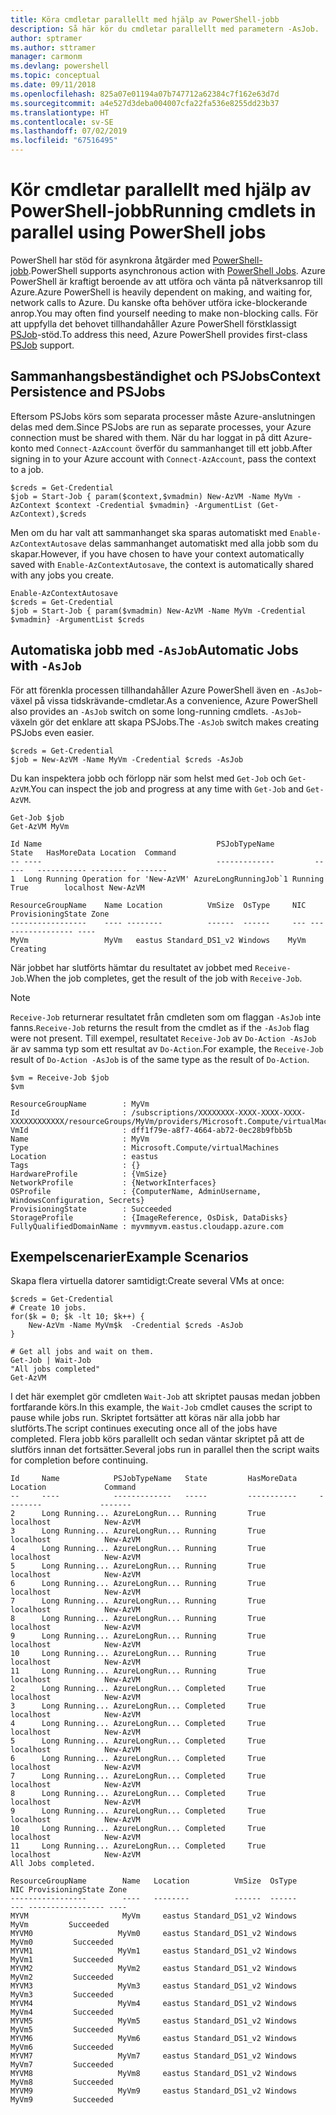 ```yaml
---
title: Köra cmdletar parallellt med hjälp av PowerShell-jobb
description: Så här kör du cmdletar parallellt med parametern -AsJob.
author: sptramer
ms.author: sttramer
manager: carmonm
ms.devlang: powershell
ms.topic: conceptual
ms.date: 09/11/2018
ms.openlocfilehash: 825a07e01194a07b747712a62384c7f162e63d7d
ms.sourcegitcommit: a4e527d3deba004007cfa22fa536e8255dd23b37
ms.translationtype: HT
ms.contentlocale: sv-SE
ms.lasthandoff: 07/02/2019
ms.locfileid: "67516495"
---
```

# <a name="running-cmdlets-in-parallel-using-powershell-jobs"></a><span data-ttu-id="e9777-103">Kör cmdletar parallellt med hjälp av PowerShell-jobb</span><span class="sxs-lookup"><span data-stu-id="e9777-103">Running cmdlets in parallel using PowerShell jobs</span></span>

<span data-ttu-id="e9777-104">PowerShell har stöd för asynkrona åtgärder med [PowerShell-jobb](/powershell/module/microsoft.powershell.core/about/about_jobs).</span><span class="sxs-lookup"><span data-stu-id="e9777-104">PowerShell supports asynchronous action with [PowerShell Jobs](/powershell/module/microsoft.powershell.core/about/about_jobs).</span></span>
<span data-ttu-id="e9777-105">Azure PowerShell är kraftigt beroende av att utföra och vänta på nätverksanrop till Azure.</span><span class="sxs-lookup"><span data-stu-id="e9777-105">Azure PowerShell is heavily dependent on making, and waiting for, network calls to Azure.</span></span> <span data-ttu-id="e9777-106">Du kanske ofta behöver utföra icke-blockerande anrop.</span><span class="sxs-lookup"><span data-stu-id="e9777-106">You may often find yourself needing to make non-blocking calls.</span></span> <span data-ttu-id="e9777-107">För att uppfylla det behovet tillhandahåller Azure PowerShell förstklassigt [PSJob](/powershell/module/microsoft.powershell.core/about/about_jobs)-stöd.</span><span class="sxs-lookup"><span data-stu-id="e9777-107">To address this need, Azure PowerShell provides first-class [PSJob](/powershell/module/microsoft.powershell.core/about/about_jobs) support.</span></span>

## <a name="context-persistence-and-psjobs"></a><span data-ttu-id="e9777-108">Sammanhangsbeständighet och PSJobs</span><span class="sxs-lookup"><span data-stu-id="e9777-108">Context Persistence and PSJobs</span></span>

<span data-ttu-id="e9777-109">Eftersom PSJobs körs som separata processer måste Azure-anslutningen delas med dem.</span><span class="sxs-lookup"><span data-stu-id="e9777-109">Since PSJobs are run as separate processes, your Azure connection must be shared with them.</span></span> <span data-ttu-id="e9777-110">När du har loggat in på ditt Azure-konto med `Connect-AzAccount` överför du sammanhanget till ett jobb.</span><span class="sxs-lookup"><span data-stu-id="e9777-110">After signing in to your Azure account with `Connect-AzAccount`, pass the context to a job.</span></span>

```azurepowershell-interactive
$creds = Get-Credential
$job = Start-Job { param($context,$vmadmin) New-AzVM -Name MyVm -AzContext $context -Credential $vmadmin} -ArgumentList (Get-AzContext),$creds
```

<span data-ttu-id="e9777-111">Men om du har valt att sammanhanget ska sparas automatiskt med `Enable-AzContextAutosave` delas sammanhanget automatiskt med alla jobb som du skapar.</span><span class="sxs-lookup"><span data-stu-id="e9777-111">However, if you have chosen to have your context automatically saved with `Enable-AzContextAutosave`, the context is automatically shared with any jobs you create.</span></span>

```azurepowershell-interactive
Enable-AzContextAutosave
$creds = Get-Credential
$job = Start-Job { param($vmadmin) New-AzVM -Name MyVm -Credential $vmadmin} -ArgumentList $creds
```

## <a name="automatic-jobs-with--asjob"></a><span data-ttu-id="e9777-112">Automatiska jobb med `-AsJob`</span><span class="sxs-lookup"><span data-stu-id="e9777-112">Automatic Jobs with `-AsJob`</span></span>

<span data-ttu-id="e9777-113">För att förenkla processen tillhandahåller Azure PowerShell även en `-AsJob`-växel på vissa tidskrävande-cmdletar.</span><span class="sxs-lookup"><span data-stu-id="e9777-113">As a convenience, Azure PowerShell also provides an `-AsJob` switch on some long-running cmdlets.</span></span>
<span data-ttu-id="e9777-114">`-AsJob`-växeln gör det enklare att skapa PSJobs.</span><span class="sxs-lookup"><span data-stu-id="e9777-114">The `-AsJob` switch makes creating PSJobs even easier.</span></span>

```azurepowershell-interactive
$creds = Get-Credential
$job = New-AzVM -Name MyVm -Credential $creds -AsJob
```

<span data-ttu-id="e9777-115">Du kan inspektera jobb och förlopp när som helst med `Get-Job` och `Get-AzVM`.</span><span class="sxs-lookup"><span data-stu-id="e9777-115">You can inspect the job and progress at any time with `Get-Job` and `Get-AzVM`.</span></span>

```azurepowershell-interactive
Get-Job $job
Get-AzVM MyVm
```

```output
Id Name                                       PSJobTypeName         State   HasMoreData Location  Command
-- ----                                       -------------         -----   ----------- --------  -------
1  Long Running Operation for 'New-AzVM' AzureLongRunningJob`1 Running True        localhost New-AzVM

ResourceGroupName    Name Location          VmSize  OsType     NIC ProvisioningState Zone
-----------------    ---- --------          ------  ------     --- ----------------- ----
MyVm                 MyVm   eastus Standard_DS1_v2 Windows    MyVm          Creating
```

<span data-ttu-id="e9777-116">När jobbet har slutförts hämtar du resultatet av jobbet med `Receive-Job`.</span><span class="sxs-lookup"><span data-stu-id="e9777-116">When the job completes, get the result of the job with `Receive-Job`.</span></span>

> [!NOTE]
> <span data-ttu-id="e9777-117">`Receive-Job` returnerar resultatet från cmdleten som om flaggan `-AsJob` inte fanns.</span><span class="sxs-lookup"><span data-stu-id="e9777-117">`Receive-Job` returns the result from the cmdlet as if the `-AsJob` flag were not present.</span></span>
> <span data-ttu-id="e9777-118">Till exempel, resultatet `Receive-Job` av `Do-Action -AsJob` är av samma typ som ett resultat av `Do-Action`.</span><span class="sxs-lookup"><span data-stu-id="e9777-118">For example, the `Receive-Job` result of `Do-Action -AsJob` is of the same type as the result of `Do-Action`.</span></span>

```azurepowershell-interactive
$vm = Receive-Job $job
$vm
```

```output
ResourceGroupName        : MyVm
Id                       : /subscriptions/XXXXXXXX-XXXX-XXXX-XXXX-XXXXXXXXXXXX/resourceGroups/MyVm/providers/Microsoft.Compute/virtualMachines/MyVm
VmId                     : dff1f79e-a8f7-4664-ab72-0ec28b9fbb5b
Name                     : MyVm
Type                     : Microsoft.Compute/virtualMachines
Location                 : eastus
Tags                     : {}
HardwareProfile          : {VmSize}
NetworkProfile           : {NetworkInterfaces}
OSProfile                : {ComputerName, AdminUsername, WindowsConfiguration, Secrets}
ProvisioningState        : Succeeded
StorageProfile           : {ImageReference, OsDisk, DataDisks}
FullyQualifiedDomainName : myvmmyvm.eastus.cloudapp.azure.com
```

## <a name="example-scenarios"></a><span data-ttu-id="e9777-119">Exempelscenarier</span><span class="sxs-lookup"><span data-stu-id="e9777-119">Example Scenarios</span></span>

<span data-ttu-id="e9777-120">Skapa flera virtuella datorer samtidigt:</span><span class="sxs-lookup"><span data-stu-id="e9777-120">Create several VMs at once:</span></span>

```azurepowershell-interactive
$creds = Get-Credential
# Create 10 jobs.
for($k = 0; $k -lt 10; $k++) {
    New-AzVm -Name MyVm$k  -Credential $creds -AsJob
}

# Get all jobs and wait on them.
Get-Job | Wait-Job
"All jobs completed"
Get-AzVM
```

<span data-ttu-id="e9777-121">I det här exemplet gör cmdleten `Wait-Job` att skriptet pausas medan jobben fortfarande körs.</span><span class="sxs-lookup"><span data-stu-id="e9777-121">In this example, the `Wait-Job` cmdlet causes the script to pause while jobs run.</span></span> <span data-ttu-id="e9777-122">Skriptet fortsätter att köras när alla jobb har slutförts.</span><span class="sxs-lookup"><span data-stu-id="e9777-122">The script continues executing once all of the jobs have completed.</span></span> <span data-ttu-id="e9777-123">Flera jobb körs parallellt och sedan väntar skriptet på att de slutförs innan det fortsätter.</span><span class="sxs-lookup"><span data-stu-id="e9777-123">Several jobs run in parallel then the script waits for completion before continuing.</span></span>

```output
Id     Name            PSJobTypeName   State         HasMoreData     Location             Command
--     ----            -------------   -----         -----------     --------             -------
2      Long Running... AzureLongRun... Running       True            localhost            New-AzVM
3      Long Running... AzureLongRun... Running       True            localhost            New-AzVM
4      Long Running... AzureLongRun... Running       True            localhost            New-AzVM
5      Long Running... AzureLongRun... Running       True            localhost            New-AzVM
6      Long Running... AzureLongRun... Running       True            localhost            New-AzVM
7      Long Running... AzureLongRun... Running       True            localhost            New-AzVM
8      Long Running... AzureLongRun... Running       True            localhost            New-AzVM
9      Long Running... AzureLongRun... Running       True            localhost            New-AzVM
10     Long Running... AzureLongRun... Running       True            localhost            New-AzVM
11     Long Running... AzureLongRun... Running       True            localhost            New-AzVM
2      Long Running... AzureLongRun... Completed     True            localhost            New-AzVM
3      Long Running... AzureLongRun... Completed     True            localhost            New-AzVM
4      Long Running... AzureLongRun... Completed     True            localhost            New-AzVM
5      Long Running... AzureLongRun... Completed     True            localhost            New-AzVM
6      Long Running... AzureLongRun... Completed     True            localhost            New-AzVM
7      Long Running... AzureLongRun... Completed     True            localhost            New-AzVM
8      Long Running... AzureLongRun... Completed     True            localhost            New-AzVM
9      Long Running... AzureLongRun... Completed     True            localhost            New-AzVM
10     Long Running... AzureLongRun... Completed     True            localhost            New-AzVM
11     Long Running... AzureLongRun... Completed     True            localhost            New-AzVM
All Jobs completed.

ResourceGroupName        Name   Location          VmSize  OsType           NIC ProvisioningState Zone
-----------------        ----   --------          ------  ------           --- ----------------- ----
MYVM                     MyVm     eastus Standard_DS1_v2 Windows          MyVm         Succeeded
MYVM0                   MyVm0     eastus Standard_DS1_v2 Windows         MyVm0         Succeeded
MYVM1                   MyVm1     eastus Standard_DS1_v2 Windows         MyVm1         Succeeded
MYVM2                   MyVm2     eastus Standard_DS1_v2 Windows         MyVm2         Succeeded
MYVM3                   MyVm3     eastus Standard_DS1_v2 Windows         MyVm3         Succeeded
MYVM4                   MyVm4     eastus Standard_DS1_v2 Windows         MyVm4         Succeeded
MYVM5                   MyVm5     eastus Standard_DS1_v2 Windows         MyVm5         Succeeded
MYVM6                   MyVm6     eastus Standard_DS1_v2 Windows         MyVm6         Succeeded
MYVM7                   MyVm7     eastus Standard_DS1_v2 Windows         MyVm7         Succeeded
MYVM8                   MyVm8     eastus Standard_DS1_v2 Windows         MyVm8         Succeeded
MYVM9                   MyVm9     eastus Standard_DS1_v2 Windows         MyVm9         Succeeded
```
